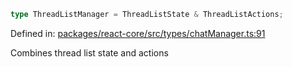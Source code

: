 ```ts
type ThreadListManager = ThreadListState & ThreadListActions;
```

Defined in: [packages/react-core/src/types/chatManager.ts:91](https://github.com/thesysdev/crayon/blob/d0d1410263fe0f83e2b52bc1d37c0693717089fe/js/packages/react-core/src/types/chatManager.ts#L91)

Combines thread list state and actions
